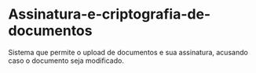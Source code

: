 # Assinatura-e-criptografia-de-documentos
Sistema que permite o upload de documentos e sua assinatura, acusando caso o documento seja modificado.
